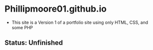 # Phillipmoore01.github.io
  * This site is a Version 1 of a portfolio site using only HTML, CSS, and some PHP
## Status: Unfinished
